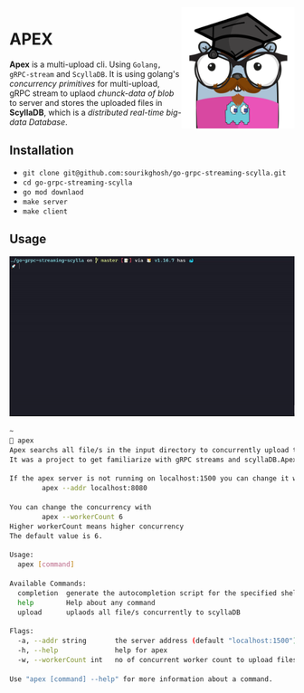 <img align="right" width="200px" src="https://raw.githubusercontent.com/sourikghosh/go-grpc-streaming-scylla/master/apexUpload.png">

# APEX

<b>Apex</b> is a multi-upload cli. Using `Golang, gRPC-stream` and `ScyllaDB`. It is using golang's <em>concurrency primitives</em> for multi-upload, gRPC stream to uplaod <em>chunck-data of blob</em> to server and stores the uploaded files in <b>ScyllaDB</b>, which is a <em>distributed real-time big-data Database</em>.

## Installation
- `git clone git@github.com:sourikghosh/go-grpc-streaming-scylla.git`
- `cd go-grpc-streaming-scylla`
- `go mod downlaod`
- `make server`
- `make client`


## Usage

<img src="https://raw.githubusercontent.com/sourikghosh/go-grpc-streaming-scylla/master/apexUplaod.gif">

```bash
~
🚀 apex
Apex searchs all file/s in the input directory to concurrently upload them to scyllaDB.
It was a project to get familiarize with gRPC streams and scyllaDB.Apex takes two config --flag. For example:

If the apex server is not running on localhost:1500 you can change it with
        apex --addr localhost:8080

You can change the concurrency with
        apex --workerCount 6
Higher workerCount means higher concurrency
The default value is 6.

Usage:
  apex [command]

Available Commands:
  completion  generate the autocompletion script for the specified shell
  help        Help about any command
  upload      uplaods all file/s concurrently to scyllaDB

Flags:
  -a, --addr string       the server address (default "localhost:1500")
  -h, --help              help for apex
  -w, --workerCount int   no of concurrent worker count to upload files (default 6)

Use "apex [command] --help" for more information about a command.
```
